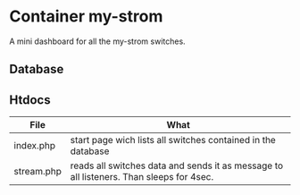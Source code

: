 # Container my-strom

A mini dashboard for all the my-strom switches.

## Database

## Htdocs

|File|What
|-|-|
|index.php|start page wich lists all switches contained in the database|
|stream.php|reads all switches data and sends it as message to all listeners. Than sleeps for 4sec.|

